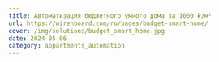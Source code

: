 ```yaml
---
title: Автоматизация бюджетного умного дома за 1000 ₽/м²
url: https://wirenboard.com/ru/pages/budget-smart-home/
cover: /img/solutions/budget_smart_home.jpg
date: 2024-05-06
category: appartments_automation
---
```


